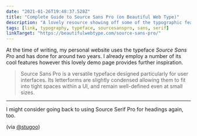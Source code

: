 ```yaml
---
date: "2021-01-26T19:48:37.528Z"
title: "Complete Guide to Source Sans Pro (on Beautiful Web Type)"
description: "A lovely resource showing off some of the typographic features of Source Sans Pro"
tags: [link, typography, typeface, sourcesanspro, sans, serif]
linkTarget: "https://beautifulwebtype.com/source-sans-pro/"
---
```

At the time of writing, my personal website uses the typeface _Source Sans Pro_ and has done for around two years. I already employ a number of its cool features however this lovely demo page provides further inspiration.

> Source Sans Pro is a versatile typeface designed particularly for user interfaces. Its letterforms are slightly condensed allowing them to fit into tight spaces within a UI, and remain well-defined even at small sizes.
---

I might consider going back to using Source Serif Pro for headings again, too. 

(via [@stugoo](https://twitter.com/stugoo))
